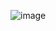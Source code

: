 ![image](https://github.com/XavierGuaman1/BanderaEcuador/assets/116098951/5ae02aa5-c0f7-4187-bd92-e2e120593d41)
